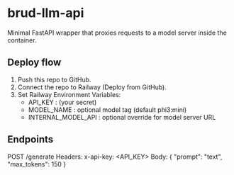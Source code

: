 # brud-llm-api

Minimal FastAPI wrapper that proxies requests to a model server inside the container.

## Deploy flow
1. Push this repo to GitHub.
2. Connect the repo to Railway (Deploy from GitHub).
3. Set Railway Environment Variables:
   - API_KEY : (your secret)
   - MODEL_NAME : optional model tag (default phi3:mini)
   - INTERNAL_MODEL_API : optional override for model server URL

## Endpoints
POST /generate
Headers: x-api-key: <API_KEY>
Body: { "prompt": "text", "max_tokens": 150 }
